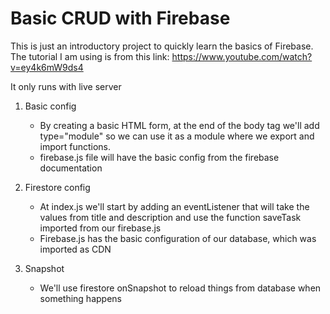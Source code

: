# Basic CRUD with Firebase

This is just an introductory project to quickly learn the basics of Firebase.
The tutorial I am using is from this link: https://www.youtube.com/watch?v=ey4k6mW9ds4

It only runs with live server

1. Basic config

    - By creating a basic HTML form, at the end of the body tag we'll add type="module" so we can use it as a module where we export and import functions.
    - firebase.js file will have the basic config from the firebase documentation

2. Firestore config

    - At index.js we'll start by adding an eventListener that will take the values from title and description and use the function saveTask imported from our firebase.js
    - Firebase.js has the basic configuration of our database, which was imported as CDN

3. Snapshot

    - We'll use firestore onSnapshot to reload things from database when something happens